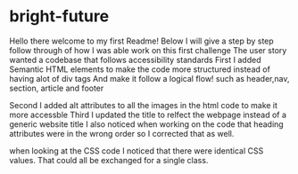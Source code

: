 # bright-future
Hello there welcome to my first Readme! Below I will give a step by step follow through of how I was able work on this first challenge
The user story wanted a codebase that follows accessibility standards 
First I added Semantic HTML elements to make the code more structured instead of having alot of div tags
And make it follow a logical flow! such as header,nav, section, article and footer 

Second I added alt attributes to all the images in the html code to make it more accessble 
Third I updated the title to relfect the webpage instead of a generic website title 
I also noticed when working on the code that heading attributes were in the wrong order so I corrected that as well.

when looking at the CSS code I noticed that there were identical CSS values. That could all be exchanged for a single class.
